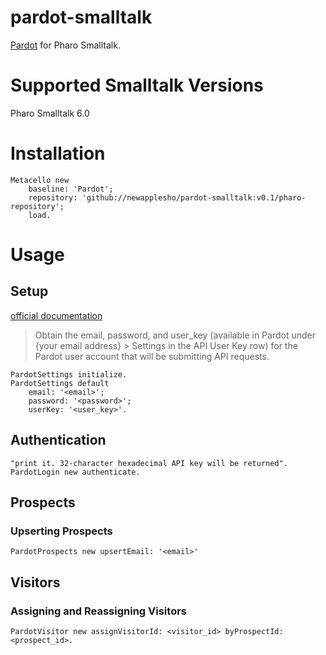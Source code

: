 # pardot-smalltalk

[Pardot](http://developer.pardot.com/) for Pharo Smalltalk.

# Supported Smalltalk Versions

Pharo Smalltalk 6.0

# Installation

```smalltalk
Metacello new
    baseline: 'Pardot';
    repository: 'github://newapplesho/pardot-smalltalk:v0.1/pharo-repository';
    load.
```

# Usage

## Setup
[official documentation](http://developer.pardot.com/#authentication)
> Obtain the email, password, and user_key (available in Pardot under {your email address} > Settings in the API User Key row) for the Pardot user account that will be submitting API requests.

```smalltalk
PardotSettings initialize.PardotSettings default 	email: '<email>'; 	password: '<password>'; 	userKey: '<user_key>'.
```


## Authentication

```smalltalk
"print it. 32-character hexadecimal API key will be returned".
PardotLogin new authenticate. 
```

## Prospects

### Upserting Prospects

```smalltalk
PardotProspects new upsertEmail: '<email>'
```

## Visitors

### Assigning and Reassigning Visitors

```smalltalk
PardotVisitor new assignVisitorId: <visitor_id> byProspectId: <prospect_id>.
```
